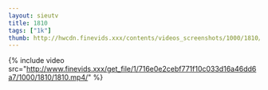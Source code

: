 ```yaml
--- 
layout: sieutv
title: 1810
tags: ["1k"]
thumb: http://hwcdn.finevids.xxx/contents/videos_screenshots/1000/1810/preview.mp4.jpg
---
```

{% include video src="http://www.finevids.xxx/get_file/1/716e0e2cebf771f10c033d16a46dd6a7/1000/1810/1810.mp4/" %} 
